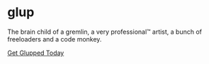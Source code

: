 # glup

The brain child of a gremlin, a very professional™ artist, a bunch of freeloaders and a code monkey.

[Get Glupped Today](glupshitto.com)
